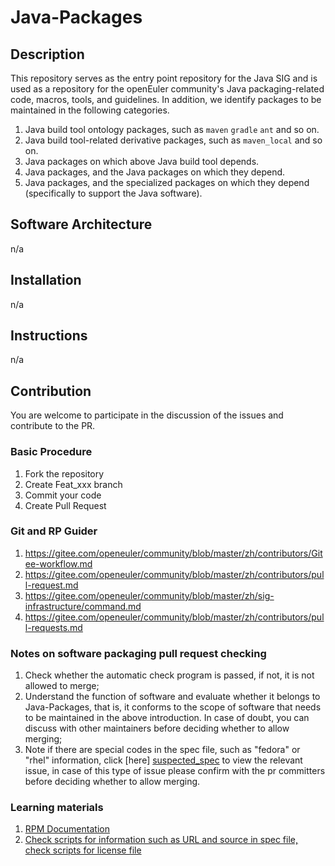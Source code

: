 # Java-Packages

## Description

This repository serves as the entry point repository for the Java SIG and is used as a repository for the openEuler community's Java packaging-related code, macros, tools, and guidelines. In addition, we identify packages to be maintained in the following categories.

1. Java build tool ontology packages, such as `maven` `gradle` `ant` and so on. 
2. Java build tool-related derivative packages, such as `maven_local` and so on. 
3. Java packages on which above Java build tool depends. 
4. Java packages, and the Java packages on which they depend.
5. Java packages, and the specialized packages on which they depend (specifically to support the Java software).

## Software Architecture

n/a

## Installation

n/a

## Instructions

n/a

## Contribution

You are welcome to participate in the discussion of the issues and contribute to the PR.

### Basic Procedure

1.  Fork the repository
2.  Create Feat_xxx branch
3.  Commit your code
4.  Create Pull Request

### Git and RP Guider

1. https://gitee.com/openeuler/community/blob/master/zh/contributors/Gitee-workflow.md
2. https://gitee.com/openeuler/community/blob/master/zh/contributors/pull-request.md
3. https://gitee.com/openeuler/community/blob/master/zh/sig-infrastructure/command.md
4. https://gitee.com/openeuler/community/blob/master/zh/contributors/pull-requests.md

### Notes on software packaging pull request checking

1. Check whether the automatic check program is passed, if not, it is not allowed to merge;
2. Understand the function of software and evaluate whether it belongs to Java-Packages, that is, it conforms to the scope of software that needs to be maintained in the above introduction. In case of doubt, you can discuss with other maintainers before deciding whether to allow merging;
3. Note if there are special codes in the spec file, such as "fedora" or "rhel" information, click [here] [suspected_spec] to view the relevant issue, in case of this type of issue please confirm with the pr committers before deciding whether to allow merging.

### Learning materials

1. [RPM Documentation][rpm_doc]
2. [Check scripts for information such as URL and source in spec file, check scripts for license file][spec_check_file]

[rpm_doc]: http://rpm.org/documentation
[suspected_spec]: https://gitee.com/openeuler/Java-Packages/issues/I1UL4S?from=project-issue
[spec_check_file]: https://gitee.com/openeuler/Java-Packages/attach_files


